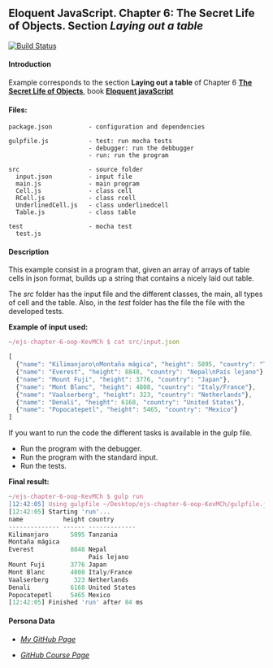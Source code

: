 ## Eloquent JavaScript. Chapter 6: The Secret Life of Objects.  Section *Laying out a table*


[![Build Status](https://travis-ci.org/ULL-ESIT-GRADOII-PL/OOP.svg?branch=structure)](https://travis-ci.org/ULL-ESIT-GRADOII-PL/OOP)

#### Introduction
Example corresponds to the section **Laying out a table** of Chapter 6 **[The Secret Life of Objects](http://eloquentjavascript.net/06_object.html)**, book **[Eloquent javaScript](http://eloquentjavascript.net/)**

#### Files:
```
package.json          - configuration and dependencies

gulpfile.js           - test: run mocha tests
                      - debugger: run the debbugger
                      - run: run the program

src                   - source folder
  input.json          - input file
  main.js             - main program
  Cell.js             - class cell
  RCell.js            - class rcell
  UnderlinedCell.js   - class underlinedcell
  Table.js            - class table

test                  - mocha test
  test.js
```

#### Description
This example consist in a program that, given an array of arrays of table cells in json format, builds up a string that contains a nicely laid out table.

The *src* folder has the input file and the different classes, the main, all types of cell and the table. Also, in the *test* folder has the file the file with the developed tests.

**Example of input used:**
```javascript
~/ejs-chapter-6-oop-KevMCh $ cat src/input.json

[
  {"name": "Kilimanjaro\nMontaña mágica", "height": 5895, "country": "Tanzania"},
  {"name": "Everest", "height": 8848, "country": "Nepal\nPaís lejano"},
  {"name": "Mount Fuji", "height": 3776, "country": "Japan"},
  {"name": "Mont Blanc", "height": 4808, "country": "Italy/France"},
  {"name": "Vaalserberg", "height": 323, "country": "Netherlands"},
  {"name": "Denali", "height": 6168, "country": "United States"},
  {"name": "Popocatepetl", "height": 5465, "country": "Mexico"}
]
```

If you want to run the code the different tasks is available in the gulp file.

  * Run the program with the debugger.
  * Run the program with the standard input.
  * Run the tests.

**Final result:**
```javascript
~/ejs-chapter-6-oop-KevMCh $ gulp run
[12:42:05] Using gulpfile ~/Desktop/ejs-chapter-6-oop-KevMCh/gulpfile.js
[12:42:05] Starting 'run'...
name           height country      
-------------- ------ -------------
Kilimanjaro      5895 Tanzania     
Montaña mágica                     
Everest          8848 Nepal        
                      País lejano  
Mount Fuji       3776 Japan        
Mont Blanc       4808 Italy/France
Vaalserberg       323 Netherlands  
Denali           6168 United States
Popocatepetl     5465 Mexico       
[12:42:05] Finished 'run' after 84 ms
```

#### Persona Data
* *[My GitHub Page](https://kevmch.github.io/)*

* *[GitHub Course Page](https://ull-esit-mii-ca-1718.github.io/docs/index.html)*
